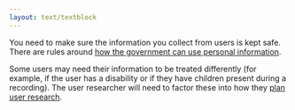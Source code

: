 ```yaml
---
layout: text/textblock
---
```


You need to make sure the information you collect from users is kept safe. There are rules around [how the government can use personal information](https://www.oaic.gov.au/individuals/privacy-fact-sheets/general/privacy-fact-sheet-17-australian-privacy-principles).

Some users may need their information to be treated differently (for example, if the user has a disability or if they have children present during a recording). The user researcher will need to factor these into how they [plan user research](/user-research/planning-user-research/).
